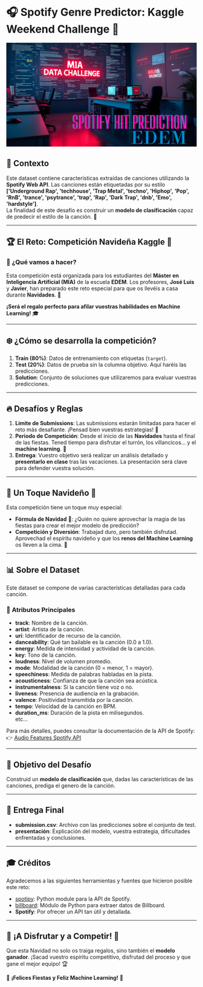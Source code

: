 # 🎧 **Spotify Genre Predictor: Kaggle Weekend Challenge 🚀**  

![image](L.png)


## 🎯 **Contexto**
Este dataset contiene características extraídas de canciones utilizando la **Spotify Web API**. Las canciones están etiquetadas por su estilo **['Underground Rap', 'techhouse', 'Trap Metal', 'techno', 'Hiphop', 'Pop', 'RnB', 'trance', 'psytrance', 'trap', 'Rap', 'Dark Trap',
       'dnb', 'Emo', 'hardstyle']**.  
La finalidad de este desafío es construir un **modelo de clasificación** capaz de predecir el estilo de la canción. 🎵

---

## 🏆 **El Reto: Competición Navideña Kaggle** 🎄  

### 📌 **¿Qué vamos a hacer?**
Esta competición está organizada para los estudiantes del **Máster en Inteligencia Artificial (MIA)** de la escuela **EDEM**. Los profesores, **José Luis** y **Javier**, han preparado este reto especial para que os llevéis a casa durante **Navidades**. 🎁  

**¡Será el regalo perfecto para afilar vuestras habilidades en Machine Learning!** 🎓  

---

## ❄️ **¿Cómo se desarrolla la competición?**
1. **Train (80%)**: Datos de entrenamiento con etiquetas (`target`).
2. **Test (20%)**: Datos de prueba sin la columna objetivo. Aquí haréis las predicciones.
3. **Solution**: Conjunto de soluciones que utilizaremos para evaluar vuestras predicciones.

---

## 🔥 **Desafíos y Reglas**
1. **Limite de Submissions**: Las submissions estarán limitadas para hacer el reto más desafiante. ¡Pensad bien vuestras estrategias! 🧠
2. **Periodo de Competición**: Desde el inicio de las **Navidades** hasta el final de las fiestas. Tened tiempo para disfrutar el turrón, los villancicos... y el **machine learning**. 🎅
3. **Entrega**: Vuestro objetivo será realizar un análisis detallado y **presentarlo en clase** tras las vacaciones. La presentación será clave para defender vuestra solución.

---

## 🎄 **Un Toque Navideño** 🎄  
Esta competición tiene un toque muy especial:  
- **Fórmula de Navidad** 🎁: ¿Quién no quiere aprovechar la magia de las fiestas para crear el mejor modelo de predicción?  
- **Competición y Diversión**: Trabajad duro, pero también disfrutad. Aprovechad el espíritu navideño y que los **renos del Machine Learning** os lleven a la cima. 🦌  

---

## 📊 **Sobre el Dataset**
Este dataset se compone de varias características detalladas para cada canción.  

### 📌 **Atributos Principales**
- **track**: Nombre de la canción.  
- **artist**: Artista de la canción.  
- **uri**: Identificador de recurso de la canción.  
- **danceability**: Qué tan bailable es la canción (0.0 a 1.0).  
- **energy**: Medida de intensidad y actividad de la canción.  
- **key**: Tono de la canción.  
- **loudness**: Nivel de volumen promedio.  
- **mode**: Modalidad de la canción (0 = menor, 1 = mayor).  
- **speechiness**: Medida de palabras habladas en la pista.  
- **acousticness**: Confianza de que la canción sea acústica.  
- **instrumentalness**: Si la canción tiene voz o no.  
- **liveness**: Presencia de audiencia en la grabación.  
- **valence**: Positividad transmitida por la canción.  
- **tempo**: Velocidad de la canción en BPM.  
- **duration_ms**: Duración de la pista en milisegundos.  
etc... 

Para más detalles, puedes consultar la documentación de la API de Spotify:  
👉 [Audio Features Spotify API](https://developer.spotify.com/documentation/web-api/reference/tracks/get-audio-features/)

---

## 🎯 **Objetivo del Desafío**
Construid un **modelo de clasificación** que, dadas las características de las canciones, prediga el genero de la canción.

---

## 🚀 **Entrega Final**
- **submission.csv**: Archivo con las predicciones sobre el conjunto de test.  
- **presentación**: Explicación del modelo, vuestra estrategia, dificultades enfrentadas y conclusiones.  

---

## 🎓 **Créditos**
Agradecemos a las siguientes herramientas y fuentes que hicieron posible este reto:
- [spotipy](https://pypi.org/project/spotipy/): Python module para la API de Spotify.
- [billboard](https://pypi.org/project/billboard.py/): Módulo de Python para extraer datos de Billboard.
- **Spotify**: Por ofrecer un API tan útil y detallada.

---

## 🎅 **¡A Disfrutar y a Competir!** 🎄  
Que esta Navidad no solo os traiga regalos, sino también el **modelo ganador**. ¡Sacad vuestro espíritu competitivo, disfrutad del proceso y que gane el mejor equipo! 🏆  

🎉 **¡Felices Fiestas y Feliz Machine Learning!** 🎉  

